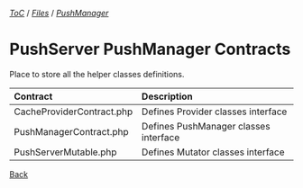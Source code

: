 [_ToC_](../../../push-server.md) / [_Files_](../../index.md) / [_PushManager_](../index.md)

# PushServer PushManager Contracts

Place to store all the helper classes definitions.

| Contract                  | Description                           |
|:--------------------------|:--------------------------------------|
| CacheProviderContract.php | Defines Provider classes interface    |
| PushManagerContract.php   | Defines PushManager classes interface |
| PushServerMutable.php     | Defines Mutator classes interface     |


[Back](../index.md)